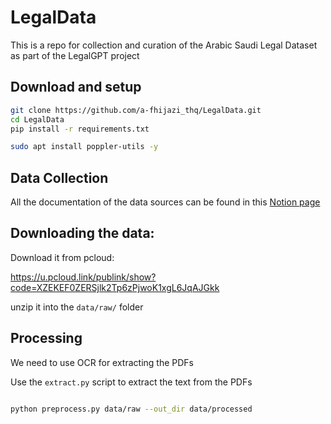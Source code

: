 # LegalData

This is a repo for collection and curation of the Arabic Saudi Legal Dataset as part of the LegalGPT project

## Download and setup

```bash
git clone https://github.com/a-fhijazi_thq/LegalData.git
cd LegalData
pip install -r requirements.txt

sudo apt install poppler-utils -y

```

## Data Collection

All the documentation of the data sources can be found in this [Notion page](https://www.notion.so/Open-data-repository-fffd5adfbce74a738a0243eb02fdd62f?pvs=4)

## Downloading the data:

Download it from pcloud:

<https://u.pcloud.link/publink/show?code=XZEKEF0ZERSjlk2Tp6zPjwoK1xgL6JqAJGkk>

unzip it into the `data/raw/` folder

## Processing

We need to use OCR for extracting the PDFs

Use the `extract.py` script to extract the text from the PDFs


<!-- 
sudo apt install imagemagick -y
sudo cp /etc/ImageMagick-6/policy.xml /etc/ImageMagick-6/policy.xml.backup

sudo sed -i 's/rights="none"/rights="read|write"/' /etc/ImageMagick-*/policy.xml


srcext=pdf; find data/raw/ -type f -name "*.$srcext" -print0 | xargs -0 -P $(nproc --all) -I{} sh -c 'convert -density 300 "$1" -quality 100 "${1%.*}_page_%03d.png" | echo "" ' -- {} | tqdm --unit .$srcext --total $(find data/raw/ -type f -name "*.$srcext" | wc -l) > /dev/null
 -->

```bash

python preprocess.py data/raw --out_dir data/processed
```

